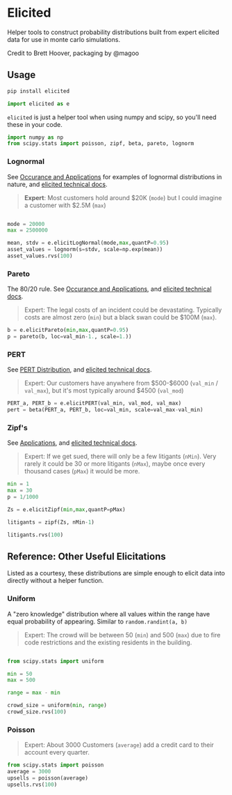 # Elicited

Helper tools to construct probability distributions built from expert elicited data for use in monte carlo simulations. 

Credit to Brett Hoover, packaging by @magoo

## Usage

```bash
pip install elicited
```

```python
import elicited as e
```

`elicited` is just a helper tool when using numpy and scipy, so you'll need these in your code.


``` python
import numpy as np
from scipy.stats import poisson, zipf, beta, pareto, lognorm
```

### Lognormal

See [Occurance and Applications](https://en.wikipedia.org/wiki/Log-normal_distribution#Occurrence_and_applications) for examples of lognormal distributions in nature, and [elicited technical docs](docs/lognormal.md).

> **Expert**: Most customers hold around \$20K (`mode`) but I could imagine a customer with $2.5M (`max`)

``` python

mode = 20000
max = 2500000

mean, stdv = e.elicitLogNormal(mode,max,quantP=0.95)
asset_values = lognorm(s=stdv, scale=np.exp(mean))
asset_values.rvs(100)

```

### Pareto

The 80/20 rule. See [Occurance and Applications](https://en.wikipedia.org/wiki/Pareto_distribution#Occurrence_and_applications), and [elicited technical docs](docs/pareto.md).

> Expert: The legal costs of an incident could be devastating. Typically costs are almost zero (`min`) but a black swan could be $100M (`max`). 

``` python
b = e.elicitPareto(min,max,quantP=0.95)
p = pareto(b, loc=val_min-1., scale=1.))
```

### PERT

See [PERT Distribution](https://en.wikipedia.org/wiki/PERT_distribution), and [elicited technical docs](docs/pert.md).

> Expert: Our customers have anywhere from \$500-\$6000 (`val_min` / `val_max`), but it's most typically around $4500 (`val_mod`)


``` python
PERT_a, PERT_b = e.elicitPERT(val_min, val_mod, val_max)
pert = beta(PERT_a, PERT_b, loc=val_min, scale=val_max-val_min)
```


### Zipf's

See [Applications](https://en.wikipedia.org/wiki/Zipf%27s_law#Applications), and [elicited technical docs](docs/zipf.md).

> Expert: If we get sued, there will only be a few litigants (`nMin`). Very rarely it could be 30 or more litigants (`nMax`), maybe once every thousand cases (`pMax`) it would be more.


``` python
min = 1
max = 30
p = 1/1000

Zs = e.elicitZipf(min,max,quantP=pMax)

litigants = zipf(Zs, nMin-1)

litigants.rvs(100)
```

## Reference: Other Useful Elicitations

Listed as a courtesy, these distributions are simple enough to elicit data into directly without a helper function.

### Uniform

A "zero knowledge" distribution where all values within the range have equal probability of appearing. Similar to `random.randint(a, b)`

> Expert: The crowd will be between 50 (`min`) and 500 (`max`) due to fire code restrictions and the existing residents in the building.

``` python

from scipy.stats import uniform

min = 50
max = 500

range = max - min

crowd_size = uniform(min, range)
crowd_size.rvs(100)
```

### Poisson

> Expert: About 3000 Customers (`average`) add a credit card to their account every quarter.

``` python
from scipy.stats import poisson
average = 3000
upsells = poisson(average)
upsells.rvs(100)

```
